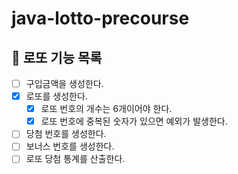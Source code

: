 # java-lotto-precourse

## 🏦 로또 기능 목록

- [ ] 구입금액을 생성한다.
- [x] 로또를 생성한다.
    - [x] 로또 번호의 개수는 6개이어야 한다.
    - [x] 로또 번호에 중복된 숫자가 있으면 예외가 발생한다.
- [ ] 당첨 번호를 생성한다.
- [ ] 보너스 번호를 생성한다.
- [ ] 로또 당첨 통계를 산출한다.
